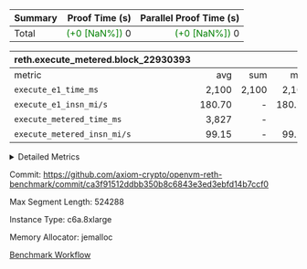 | Summary | Proof Time (s) | Parallel Proof Time (s) |
|:---|---:|---:|
| Total | <span style='color: green'>(+0 [NaN%])</span> 0 | <span style='color: green'>(+0 [NaN%])</span> 0 |


| reth.execute_metered.block_22930393 |||||
|:---|---:|---:|---:|---:|
|metric|avg|sum|max|min|
| `execute_e1_time_ms  ` |  2,100 |  2,100 |  2,100 |  2,100 |
| `execute_e1_insn_mi/s` |  180.70 | -          |  180.70 |  180.70 |
| `execute_metered_time_ms` |  3,827 | -          | -          | -          |
| `execute_metered_insn_mi/s` |  99.15 | -          |  99.15 |  99.15 |



<details>
<summary>Detailed Metrics</summary>

|  | reth-block_time_ms |
| --- |
|  | 7,334 | 

| air_name | block_number | quotient_deg | interactions | constraints |
| --- | --- | --- | --- | --- |
| AccessAdapterAir<16> | 22930393 | 2 | 5 | 12 | 
| AccessAdapterAir<2> | 22930393 | 2 | 5 | 12 | 
| AccessAdapterAir<32> | 22930393 | 2 | 5 | 12 | 
| AccessAdapterAir<4> | 22930393 | 2 | 5 | 12 | 
| AccessAdapterAir<8> | 22930393 | 2 | 5 | 12 | 
| BitwiseOperationLookupAir<8> | 22930393 | 2 | 2 | 4 | 
| KeccakVmAir | 22930393 | 2 | 321 | 4,513 | 
| MemoryMerkleAir<8> | 22930393 | 2 | 4 | 39 | 
| PersistentBoundaryAir<8> | 22930393 | 2 | 3 | 7 | 
| PhantomAir | 22930393 | 2 | 3 | 5 | 
| Poseidon2PeripheryAir<BabyBearParameters>, 1> | 22930393 | 2 | 1 | 286 | 
| ProgramAir | 22930393 | 1 | 1 | 4 | 
| RangeTupleCheckerAir<2> | 22930393 | 1 | 1 | 4 | 
| Rv32HintStoreAir | 22930393 | 2 | 18 | 28 | 
| Sha256VmAir | 22930393 | 2 | 50 | 663 | 
| VariableRangeCheckerAir | 22930393 | 1 | 1 | 4 | 
| VmAirWrapper<Rv32BaseAluAdapterAir, BaseAluCoreAir<4, 8> | 22930393 | 2 | 20 | 37 | 
| VmAirWrapper<Rv32BaseAluAdapterAir, LessThanCoreAir<4, 8> | 22930393 | 2 | 18 | 40 | 
| VmAirWrapper<Rv32BaseAluAdapterAir, ShiftCoreAir<4, 8> | 22930393 | 2 | 24 | 91 | 
| VmAirWrapper<Rv32BranchAdapterAir, BranchEqualCoreAir<4> | 22930393 | 2 | 11 | 20 | 
| VmAirWrapper<Rv32BranchAdapterAir, BranchLessThanCoreAir<4, 8> | 22930393 | 2 | 13 | 35 | 
| VmAirWrapper<Rv32CondRdWriteAdapterAir, Rv32JalLuiCoreAir> | 22930393 | 2 | 10 | 18 | 
| VmAirWrapper<Rv32HeapAdapterAir<2, 32, 32>, BaseAluCoreAir<32, 8> | 22930393 | 2 | 61 | 126 | 
| VmAirWrapper<Rv32HeapAdapterAir<2, 32, 32>, LessThanCoreAir<32, 8> | 22930393 | 2 | 31 | 129 | 
| VmAirWrapper<Rv32HeapAdapterAir<2, 32, 32>, MultiplicationCoreAir<32, 8> | 22930393 | 2 | 61 | 57 | 
| VmAirWrapper<Rv32HeapAdapterAir<2, 32, 32>, ShiftCoreAir<32, 8> | 22930393 | 2 | 79 | 2,161 | 
| VmAirWrapper<Rv32HeapBranchAdapterAir<2, 32>, BranchEqualCoreAir<32> | 22930393 | 2 | 20 | 55 | 
| VmAirWrapper<Rv32HeapBranchAdapterAir<2, 32>, BranchLessThanCoreAir<32, 8> | 22930393 | 2 | 22 | 126 | 
| VmAirWrapper<Rv32IsEqualModAdapterAir<2, 1, 32, 32>, ModularIsEqualCoreAir<32, 4, 8> | 22930393 | 2 | 25 | 225 | 
| VmAirWrapper<Rv32IsEqualModAdapterAir<2, 3, 16, 48>, ModularIsEqualCoreAir<48, 4, 8> | 22930393 | 2 | 41 | 333 | 
| VmAirWrapper<Rv32JalrAdapterAir, Rv32JalrCoreAir> | 22930393 | 2 | 16 | 20 | 
| VmAirWrapper<Rv32LoadStoreAdapterAir, LoadSignExtendCoreAir<4, 8> | 22930393 | 2 | 18 | 33 | 
| VmAirWrapper<Rv32LoadStoreAdapterAir, LoadStoreCoreAir<4> | 22930393 | 2 | 17 | 40 | 
| VmAirWrapper<Rv32MultAdapterAir, DivRemCoreAir<4, 8> | 22930393 | 2 | 25 | 84 | 
| VmAirWrapper<Rv32MultAdapterAir, MulHCoreAir<4, 8> | 22930393 | 2 | 24 | 31 | 
| VmAirWrapper<Rv32MultAdapterAir, MultiplicationCoreAir<4, 8> | 22930393 | 2 | 19 | 19 | 
| VmAirWrapper<Rv32RdWriteAdapterAir, Rv32AuipcCoreAir> | 22930393 | 2 | 12 | 14 | 
| VmAirWrapper<Rv32VecHeapAdapterAir<1, 2, 2, 32, 32>, FieldExpressionCoreAir> | 22930393 | 2 | 415 | 480 | 
| VmAirWrapper<Rv32VecHeapAdapterAir<1, 6, 6, 16, 16>, FieldExpressionCoreAir> | 22930393 | 2 | 832 | 921 | 
| VmAirWrapper<Rv32VecHeapAdapterAir<2, 1, 1, 32, 32>, FieldExpressionCoreAir> | 22930393 | 2 | 158 | 190 | 
| VmAirWrapper<Rv32VecHeapAdapterAir<2, 2, 2, 32, 32>, FieldExpressionCoreAir> | 22930393 | 2 | 428 | 457 | 
| VmAirWrapper<Rv32VecHeapAdapterAir<2, 3, 3, 16, 16>, FieldExpressionCoreAir> | 22930393 | 2 | 246 | 288 | 
| VmAirWrapper<Rv32VecHeapAdapterAir<2, 6, 6, 16, 16>, FieldExpressionCoreAir> | 22930393 | 2 | 668 | 701 | 
| VmConnectorAir | 22930393 | 2 | 5 | 11 | 

| block_number | sdk.execute_time_ms | interpreter.execute_metered_time_ms | host.execute_time_ms |
| --- | --- | --- | --- |
| 22930393 | 2,405 | 3,839 | 93 | 

| group | block_number | header.hash_slow_time_ms | execute_metered_time_ms | execute_metered_insns | execute_metered_insn_mi/s | execute_e1_time_ms | execute_e1_insns | execute_e1_insn_mi/s | client.execute_time_ms |
| --- | --- | --- | --- | --- | --- | --- | --- | --- | --- |
| reth.execute_metered.block_22930393 | 22930393 | 0 | 3,827 | 379,515,799 | 99.15 | 2,100 | 379,515,799 | 180.70 | 93 | 

</details>


Commit: https://github.com/axiom-crypto/openvm-reth-benchmark/commit/ca3f91512ddbb350b8c6843e3ed3ebfd14b7ccf0

Max Segment Length: 524288

Instance Type: c6a.8xlarge

Memory Allocator: jemalloc

[Benchmark Workflow](https://github.com/axiom-crypto/openvm-reth-benchmark/actions/runs/18892461766)

